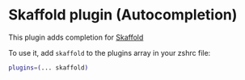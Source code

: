 # Skaffold plugin (Autocompletion)

This plugin adds completion for [Skaffold](https://skaffold.dev)

To use it, add `skaffold` to the plugins array in your zshrc file:

```zsh
plugins=(... skaffold)
```
